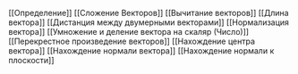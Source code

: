 [[Определение]]
[[Сложение Векторов]]
[[Вычитание векторов]]
[[Длина вектора]]
[[Дистанция между двумерными векторами]]
[[Нормализация вектора]]
[[Умножение и деление вектора на скаляр (Число)]]
[[Перекрестное произведение векторов]]
[[Нахождение центра вектора]]
[[Нахождение нормали вектора]]
[[Нахождение нормали к плоскости]]